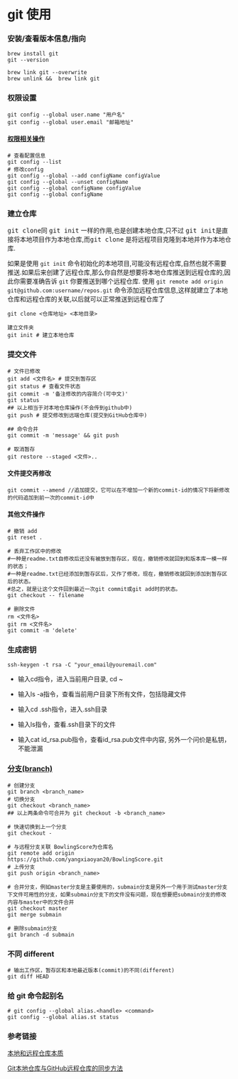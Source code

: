 # git 使用

### 安装/查看版本信息/指向

```git
brew install git
git --version

brew link git --overwrite
brew unlink &&  brew link git
```

### 权限设置

```git
git config --global user.name "用户名"
git config --global user.email "邮箱地址"
```

#### [权限相关操作](https://blog.csdn.net/themagickeyjianan/article/details/79683980)

```git
# 查看配置信息
git config --list
# 修改config
git config --global --add configName configValue
git config --global --unset configName
git config --global configName configValue
git config --global configName
```

### 建立仓库

 <kbd>git clone</kbd>同 <kbd>git init</kbd> 一样的作用,也是创建本地仓库,只不过  <kbd>git init</kbd>是直接将本地项目作为本地仓库,而<kbd>git clone</kbd> 是将远程项目克隆到本地并作为本地仓库.

如果是使用 `git init` 命令初始化的本地项目,可能没有远程仓库,自然也就不需要推送.如果后来创建了远程仓库,那么你自然是想要将本地仓库推送到远程仓库的,因此你需要准确告诉 `git` 你要推送到哪个远程仓库.
使用 `git remote add origin git@github.com:username/repos.git` 命令添加远程仓库信息,这样就建立了本地仓库和远程仓库的关联,以后就可以正常推送到远程仓库了

```
git clone <仓库地址> <本地目录>

建立文件夹
git init # 建立本地仓库
```

### 提交文件

```
# 文件已修改
git add <文件名> # 提交到暂存区
git status # 查看文件状态
git commit -m '备注修改的内容简介(可中文)'
git status
## 以上相当于对本地仓库操作(不会传到github中)
git push # 提交修改到远端仓库(提交到GitHub仓库中)

## 命令合并
git commit -m 'message' && git push

# 取消暂存
git restore --staged <文件>..
```

#### 文件提交再修改

```
git commit --amend //追加提交，它可以在不增加一个新的commit-id的情况下将新修改的代码追加到前一次的commit-id中
```



#### 其他文件操作

```
# 撤销 add
git reset .

# 丢弃工作区中的修改
#一种是readme.txt自修改后还没有被放到暂存区，现在，撤销修改就回到和版本库一模一样的状态；
#一种是readme.txt已经添加到暂存区后，又作了修改，现在，撤销修改就回到添加到暂存区后的状态。
#总之，就是让这个文件回到最近一次git commit或git add时的状态。
git checkout -- filename

# 删除文件
rm <文件名>
git rm <文件名>
git commit -m 'delete'
```



### 生成密钥

```
ssh-keygen -t rsa -C "your_email@youremail.com"
```

- 输入cd指令，进入当前用户目录, cd ~

- 输入ls -a指令，查看当前用户目录下所有文件，包括隐藏文件

- 输入cd .ssh指令，进入.ssh目录

- 输入ls指令，查看.ssh目录下的文件

- 输入cat id_rsa.pub指令，查看id_rsa.pub文件中内容, 另外一个问价是私钥，不能泄漏

  

### [分支(branch)](https://blog.csdn.net/return_cc/article/details/78321038)

```
# 创建分支
git branch <branch_name>
# 切换分支
git checkout <branch_name>
## 以上两条命令可合并为 git checkout -b <branch_name>

# 快速切换到上一个分支
git checkout -

# 与远程分支关联 BowlingScore为仓库名
git remote add origin https://github.com/yangxiaoyan20/BowlingScore.git
# 上传分支
git push origin <branch_name>

# 合并分支，例如master分支是主要使用的，submain分支是另外一个用于测试master分支下文件可用性的分支，如果submain分支下的文件没有问题，现在想要把submain分支的修改内容与master中的文件合并
git checkout master
git merge submain

# 删除submain分支
git branch -d submain
```

### 不同 different

```
# 输出工作区，暂存区和本地最近版本(commit)的不同(different)
git diff HEAD
```

### 给 git 命令起别名

``` 
# git config --global alias.<handle> <command>
git config --global alias.st status
```



### 参考链接

[本地和远程仓库本质](https://www.cnblogs.com/snowdreams1006/p/10597579.html)

[Git本地仓库与GitHub远程仓库的同步方法](https://blog.csdn.net/lixiuxiu2017/article/details/79495884)

